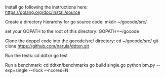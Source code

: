 Install go following the instructions here:
https://golang.org/doc/install/source

Create a directory hierarchy for go source code:
mkdir ~/gocode/src/

set your GOPATH to the root of this directory:
GOPATH=~/gocode

Clone the doppel code into the gocode/src/ directory:
cd ~/gocode/src/
git clone https://github.com/narula/ddtxn.git

Run the tests:
cd ddtxn
go test

Run a benchmark:
cd ddtxn/benchmarks
go build single.go
python bm.py --exp=single --rlock --ncores=N
